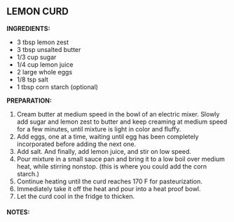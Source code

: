 ## LEMON CURD

**INGREDIENTS:** 
* 3 tbsp lemon zest
* 3 tbsp unsalted butter
* 1/3 cup sugar
* 1/4 cup lemon juice
* 2 large whole eggs
* 1/8 tsp salt
* 1 tbsp corn starch (optional)
 
**PREPARATION:**

1. Cream butter at medium speed in the bowl of an electric mixer. Slowly add sugar and lemon zest to butter and keep creaming at medium speed for a few minutes, until mixture is light in color and fluffy.
2. Add eggs, one at a time, waiting until egg has been completely incorporated before adding the next one.
3. Add salt. And finally, add lemon juice, and stir on low speed.
4. Pour mixture in a small sauce pan and bring it to a low boil over medium heat, while stirring nonstop. (this is where you could add the corn starch.)
5. Continue heating until the curd reaches 170 F for pasteurization.
6. Immediately take it off the heat and pour into a heat proof bowl.
7. Let the curd cool in the fridge to thicken.

#### NOTES:

